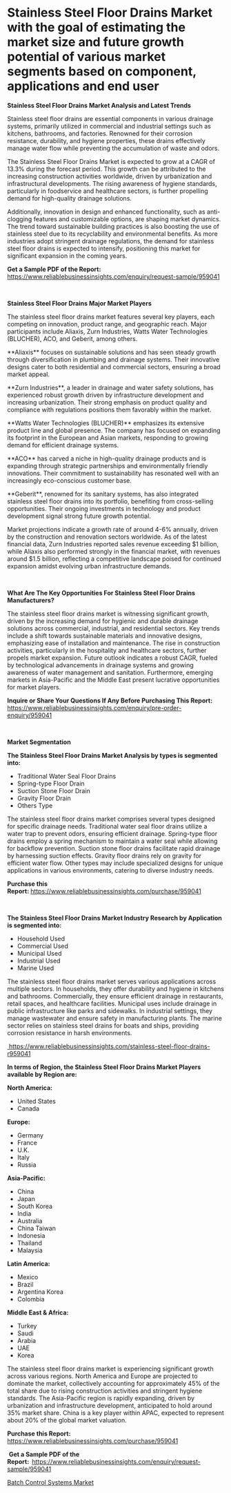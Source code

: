 <p><h1>Stainless Steel Floor Drains Market with the goal of estimating the market size and future growth potential of various market segments based on component, applications and end user</h1></p><p><strong>Stainless Steel Floor Drains Market Analysis and Latest Trends</strong></p>
<p><p>Stainless steel floor drains are essential components in various drainage systems, primarily utilized in commercial and industrial settings such as kitchens, bathrooms, and factories. Renowned for their corrosion resistance, durability, and hygiene properties, these drains effectively manage water flow while preventing the accumulation of waste and odors.</p><p>The Stainless Steel Floor Drains Market is expected to grow at a CAGR of 13.3% during the forecast period. This growth can be attributed to the increasing construction activities worldwide, driven by urbanization and infrastructural developments. The rising awareness of hygiene standards, particularly in foodservice and healthcare sectors, is further propelling demand for high-quality drainage solutions. </p><p>Additionally, innovation in design and enhanced functionality, such as anti-clogging features and customizable options, are shaping market dynamics. The trend toward sustainable building practices is also boosting the use of stainless steel due to its recyclability and environmental benefits. As more industries adopt stringent drainage regulations, the demand for stainless steel floor drains is expected to intensify, positioning this market for significant expansion in the coming years.</p></p>
<p><strong>Get a Sample PDF of the Report:&nbsp;</strong> <a href="https://www.reliablebusinessinsights.com/enquiry/request-sample/959041?utm_campaign=2335&utm_medium=2&utm_source=Github&utm_content=ia&utm_term=10042025&utm_id=stainless-steel-floor-drains">https://www.reliablebusinessinsights.com/enquiry/request-sample/959041</a></p>
<p>&nbsp;</p>
<p><strong>Stainless Steel Floor Drains Major Market Players</strong></p>
<p><p>The stainless steel floor drains market features several key players, each competing on innovation, product range, and geographic reach. Major participants include Aliaxis, Zurn Industries, Watts Water Technologies (BLUCHER), ACO, and Geberit, among others.</p><p>**Aliaxis** focuses on sustainable solutions and has seen steady growth through diversification in plumbing and drainage systems. Their innovative designs cater to both residential and commercial sectors, ensuring a broad market appeal. </p><p>**Zurn Industries**, a leader in drainage and water safety solutions, has experienced robust growth driven by infrastructure development and increasing urbanization. Their strong emphasis on product quality and compliance with regulations positions them favorably within the market.</p><p>**Watts Water Technologies (BLUCHER)** emphasizes its extensive product line and global presence. The company has focused on expanding its footprint in the European and Asian markets, responding to growing demand for efficient drainage systems.</p><p>**ACO** has carved a niche in high-quality drainage products and is expanding through strategic partnerships and environmentally friendly innovations. Their commitment to sustainability has resonated well with an increasingly eco-conscious customer base.</p><p>**Geberit**, renowned for its sanitary systems, has also integrated stainless steel floor drains into its portfolio, benefiting from cross-selling opportunities. Their ongoing investments in technology and product development signal strong future growth potential.</p><p>Market projections indicate a growth rate of around 4-6% annually, driven by the construction and renovation sectors worldwide. As of the latest financial data, Zurn Industries reported sales revenue exceeding $1 billion, while Aliaxis also performed strongly in the financial market, with revenues around $1.5 billion, reflecting a competitive landscape poised for continued expansion amidst evolving urban infrastructure demands.</p></p>
<p>&nbsp;</p>
<p><strong>What Are The Key Opportunities For Stainless Steel Floor Drains Manufacturers?</strong></p>
<p><p>The stainless steel floor drains market is witnessing significant growth, driven by the increasing demand for hygienic and durable drainage solutions across commercial, industrial, and residential sectors. Key trends include a shift towards sustainable materials and innovative designs, emphasizing ease of installation and maintenance. The rise in construction activities, particularly in the hospitality and healthcare sectors, further propels market expansion. Future outlook indicates a robust CAGR, fueled by technological advancements in drainage systems and growing awareness of water management and sanitation. Furthermore, emerging markets in Asia-Pacific and the Middle East present lucrative opportunities for market players.</p></p>
<p><strong>Inquire or Share Your Questions If Any Before Purchasing This Report:</strong> <a href="https://www.reliablebusinessinsights.com/enquiry/pre-order-enquiry/959041?utm_campaign=2335&utm_medium=2&utm_source=Github&utm_content=ia&utm_term=10042025&utm_id=stainless-steel-floor-drains">https://www.reliablebusinessinsights.com/enquiry/pre-order-enquiry/959041</a></p>
<p>&nbsp;</p>
<p><strong>Market Segmentation</strong></p>
<p><strong>The Stainless Steel Floor Drains Market Analysis by types is segmented into:</strong></p>
<p><ul><li>Traditional Water Seal Floor Drains</li><li>Spring-type Floor Drain</li><li>Suction Stone Floor Drain</li><li>Gravity Floor Drain</li><li>Others Type</li></ul></p>
<p><p>The stainless steel floor drains market comprises several types designed for specific drainage needs. Traditional water seal floor drains utilize a water trap to prevent odors, ensuring efficient drainage. Spring-type floor drains employ a spring mechanism to maintain a water seal while allowing for backflow prevention. Suction stone floor drains facilitate rapid drainage by harnessing suction effects. Gravity floor drains rely on gravity for efficient water flow. Other types may include specialized designs for unique applications in various environments, catering to diverse industry needs.</p></p>
<p><strong>Purchase this Report:&nbsp;</strong><a href="https://www.reliablebusinessinsights.com/purchase/959041?utm_campaign=2335&utm_medium=2&utm_source=Github&utm_content=ia&utm_term=10042025&utm_id=stainless-steel-floor-drains">https://www.reliablebusinessinsights.com/purchase/959041</a></p>
<p>&nbsp;</p>
<p><strong>The Stainless Steel Floor Drains Market Industry Research by Application is segmented into:</strong></p>
<p><ul><li>Household Used</li><li>Commercial Used</li><li>Municipal Used</li><li>Industrial Used</li><li>Marine Used</li></ul></p>
<p><p>The stainless steel floor drains market serves various applications across multiple sectors. In households, they offer durability and hygiene in kitchens and bathrooms. Commercially, they ensure efficient drainage in restaurants, retail spaces, and healthcare facilities. Municipal uses include drainage in public infrastructure like parks and sidewalks. In industrial settings, they manage wastewater and ensure safety in manufacturing plants. The marine sector relies on stainless steel drains for boats and ships, providing corrosion resistance in harsh environments.</p></p>
<p><a href="https://www.reliablebusinessinsights.com/stainless-steel-floor-drains-r959041?utm_campaign=2335&utm_medium=2&utm_source=Github&utm_content=ia&utm_term=10042025&utm_id=stainless-steel-floor-drains">&nbsp;https://www.reliablebusinessinsights.com/stainless-steel-floor-drains-r959041</a></p>
<p><strong>In terms of Region, the Stainless Steel Floor Drains Market Players available by Region are:</strong></p>
<p>
    <p> <strong> North America: </strong>
        <ul>
            <li>United States</li>
            <li>Canada</li>
        </ul>
        </p> 
    <p> <strong> Europe: </strong>
        <ul>
            <li>Germany</li>
            <li>France</li>
            <li>U.K.</li>
            <li>Italy</li>
            <li>Russia</li>
        </ul>
        </p> 
    <p> <strong> Asia-Pacific: </strong>
        <ul>
            <li>China</li>
            <li>Japan</li>
            <li>South Korea</li>
            <li>India</li>
            <li>Australia</li>
            <li>China Taiwan</li>
            <li>Indonesia</li>
            <li>Thailand</li>
            <li>Malaysia</li>
        </ul>
        </p> 
    <p> <strong> Latin America: </strong>
        <ul>
            <li>Mexico</li>
            <li>Brazil</li>
            <li>Argentina Korea</li>
            <li>Colombia</li>
        </ul>
        </p> 
    <p> <strong> Middle East & Africa: </strong>
        <ul>
            <li>Turkey</li>
            <li>Saudi</li>
            <li>Arabia</li>
            <li>UAE</li>
            <li>Korea</li>
        </ul>
    </p>
    </p>
<p><p>The stainless steel floor drains market is experiencing significant growth across various regions. North America and Europe are projected to dominate the market, collectively accounting for approximately 45% of the total share due to rising construction activities and stringent hygiene standards. The Asia-Pacific region is rapidly expanding, driven by urbanization and infrastructure development, anticipated to hold around 35% market share. China is a key player within APAC, expected to represent about 20% of the global market valuation.</p></p>
<p><strong>Purchase this Report: </strong><a href="https://www.reliablebusinessinsights.com/purchase/959041?utm_campaign=2335&utm_medium=2&utm_source=Github&utm_content=ia&utm_term=10042025&utm_id=stainless-steel-floor-drains">https://www.reliablebusinessinsights.com/purchase/959041</a></p>
<p>&nbsp;<strong>Get a Sample PDF of the Report:&nbsp;&nbsp;</strong><a href="https://www.reliablebusinessinsights.com/enquiry/request-sample/959041?utm_campaign=2335&utm_medium=2&utm_source=Github&utm_content=ia&utm_term=10042025&utm_id=stainless-steel-floor-drains">https://www.reliablebusinessinsights.com/enquiry/request-sample/959041</a></p>
<p><strong></strong></p>
<p><p><a href="https://github.com/alrogikrosa/Market-Research-Report-List-1/blob/main/batch-control-systems-market.md?utm_campaign=2335&utm_medium=2&utm_source=Github&utm_content=ia&utm_term=10042025&utm_id=stainless-steel-floor-drains">Batch Control Systems Market</a></p></p>
